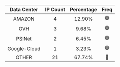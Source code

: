 | Data Center | IP Count | Percentage | Freq |
|:------------:|:--------:|:-----------:|:-----:|
| AMAZON | 4 | 12.90% | 🟢 |
| OVH | 3 | 9.68% | 🟢 |
| PSINet | 2 | 6.45% | 🟢 |
| Google-Cloud | 1 | 3.23% | 🟢 |
| OTHER | 21 | 67.74% | 🔴 |